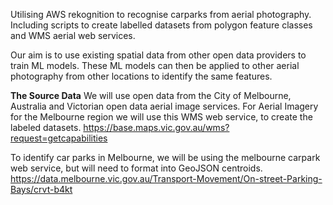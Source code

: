 
Utilising AWS rekognition to recognise carparks from aerial photography.  Including scripts to create labelled datasets from polygon feature classes and WMS aerial web services.

Our aim is to use existing spatial data from other open data providers to train ML models.
These ML models can then be applied to other aerial photography from other locations to identify the same features.

**The Source Data**
We will use open data from the City of Melbourne, Australia and Victorian open data aerial image services.
For Aerial Imagery for the Melbourne region we will use this WMS web service, to create the labeled datasets.
https://base.maps.vic.gov.au/wms?request=getcapabilities

To identify car parks in Melbourne, we will be using the melbourne carpark web service, but will need to format into GeoJSON centroids.
https://data.melbourne.vic.gov.au/Transport-Movement/On-street-Parking-Bays/crvt-b4kt 